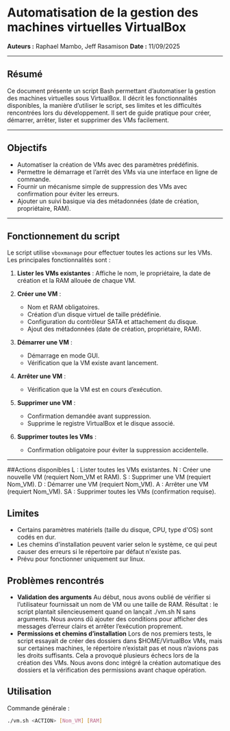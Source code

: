 # Automatisation de la gestion des machines virtuelles VirtualBox

**Auteurs :** Raphael Mambo, Jeff Rasamison 
**Date :** 11/09/2025 

---

## Résumé
Ce document présente un script Bash permettant d’automatiser la gestion des machines virtuelles sous VirtualBox. Il décrit les fonctionnalités disponibles, la manière d’utiliser le script, ses limites et les difficultés rencontrées lors du développement. Il sert de guide pratique pour créer, démarrer, arrêter, lister et supprimer des VMs facilement.

---

## Objectifs
- Automatiser la création de VMs avec des paramètres prédéfinis.
- Permettre le démarrage et l’arrêt des VMs via une interface en ligne de commande.
- Fournir un mécanisme simple de suppression des VMs avec confirmation pour éviter les erreurs.
- Ajouter un suivi basique via des métadonnées (date de création, propriétaire, RAM).

---

## Fonctionnement du script
Le script utilise `vboxmanage` pour effectuer toutes les actions sur les VMs. Les principales fonctionnalités sont :

1. **Lister les VMs existantes** :
   Affiche le nom, le propriétaire, la date de création et la RAM allouée de chaque VM.

2. **Créer une VM** :
   - Nom et RAM obligatoires.
   - Création d’un disque virtuel de taille prédéfinie.
   - Configuration du contrôleur SATA et attachement du disque.
   - Ajout des métadonnées (date de création, propriétaire, RAM).

3. **Démarrer une VM** :
   - Démarrage en mode GUI.
   - Vérification que la VM existe avant lancement.

4. **Arrêter une VM** :
   - Vérification que la VM est en cours d’exécution.

5. **Supprimer une VM** :
   - Confirmation demandée avant suppression.
   - Supprime le registre VirtualBox et le disque associé.

6. **Supprimer toutes les VMs** :
   - Confirmation obligatoire pour éviter la suppression accidentelle.

---

##Actions disponibles
L : Lister toutes les VMs existantes.
N : Créer une nouvelle VM (requiert Nom_VM et RAM).
S : Supprimer une VM (requiert Nom_VM).
D : Démarrer une VM (requiert Nom_VM).
A : Arrêter une VM (requiert Nom_VM).
SA : Supprimer toutes les VMs (confirmation requise).

## Limites
   - Certains paramètres matériels (taille du disque, CPU, type d'OS) sont codés en dur.
   - Les chemins d'installation peuvent varier selon le système, ce qui peut causer des erreurs si le répertoire par défaut n'existe pas.
   - Prévu pour fonctionner uniquement sur linux.

## Problèmes rencontrés
   - **Validation des arguments**
Au début, nous avons oublié de vérifier si l’utilisateur fournissait un nom de VM ou une taille de RAM. Résultat : le script plantait silencieusement quand on lançait ./vm.sh N sans arguments. Nous avons dû ajouter des conditions pour afficher des messages d’erreur clairs et arrêter l’exécution proprement.
   - **Permissions et chemins d’installation**
Lors de nos premiers tests, le script essayait de créer des dossiers dans $HOME/VirtualBox VMs, mais sur certaines machines, le répertoire n’existait pas et nous n’avions pas les droits suffisants. Cela a provoqué plusieurs échecs lors de la création des VMs. Nous avons donc intégré la création automatique des dossiers et la vérification des permissions avant chaque opération.

## Utilisation

Commande générale : 

```bash
./vm.sh <ACTION> [Nom_VM] [RAM]

